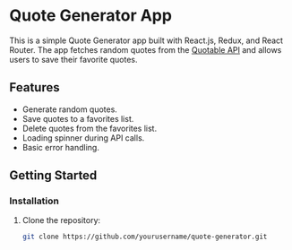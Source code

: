 # Quote Generator App

This is a simple Quote Generator app built with React.js, Redux, and React Router. The app fetches random quotes from the [Quotable API](https://api.quotable.io/random) and allows users to save their favorite quotes.

## Features
- Generate random quotes.
- Save quotes to a favorites list.
- Delete quotes from the favorites list.
- Loading spinner during API calls.
- Basic error handling.

## Getting Started

### Installation
1. Clone the repository:
   ```bash
   git clone https://github.com/yourusername/quote-generator.git
